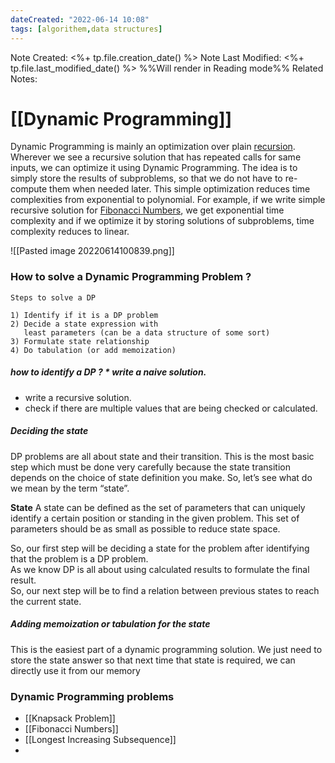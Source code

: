 ```yaml
---
dateCreated: "2022-06-14 10:08"
tags: [algorithem,data structures]
---
```

Note Created: <%+ tp.file.creation_date() %>
Note Last Modified: <%+ tp.file.last_modified_date() %> %%Will render in Reading mode%%
Related Notes: 

# [[Dynamic Programming]]
Dynamic Programming is mainly an optimization over plain [recursion](https://www.geeksforgeeks.org/recursion/). Wherever we see a recursive solution that has repeated calls for same inputs, we can optimize it using Dynamic Programming. The idea is to simply store the results of subproblems, so that we do not have to re-compute them when needed later. This simple optimization reduces time complexities from exponential to polynomial. For example, if we write simple recursive solution for [Fibonacci Numbers](https://www.geeksforgeeks.org/program-for-nth-fibonacci-number/), we get exponential time complexity and if we optimize it by storing solutions of subproblems, time complexity reduces to linear.


![[Pasted image 20220614100839.png]]

### How to solve a Dynamic Programming Problem ?

```
Steps to solve a DP

1) Identify if it is a DP problem
2) Decide a state expression with 
   least parameters (can be a data structure of some sort)
3) Formulate state relationship    
4) Do tabulation (or add memoization)
```

##### how to identify a DP ? * write a naive solution. 
* write a recursive solution.
* check if there are multiple values that are being checked or calculated.

##### Deciding the state   
DP problems are all about state and their transition. This is the most basic step which must be done very carefully because the state transition depends on the choice of state definition you make. So, let’s see what do we mean by the term “state”.

**State** A state can be defined as the set of parameters that can uniquely identify a certain position or standing in the given problem. This set of parameters should be as small as possible to reduce state space. 

So, our first step will be deciding a state for the problem after identifying that the problem is a DP problem.  
As we know DP is all about using calculated results to formulate the final result.   
So, our next step will be to find a relation between previous states to reach the current state.

##### Adding memoization or tabulation for the state
This is the easiest part of a dynamic programming solution. We just need to store the state answer so that next time that state is required, we can directly use it from our memory


### Dynamic Programming problems
* [[Knapsack Problem]]
* [[Fibonacci Numbers]]
* [[Longest Increasing Subsequence]]
* 